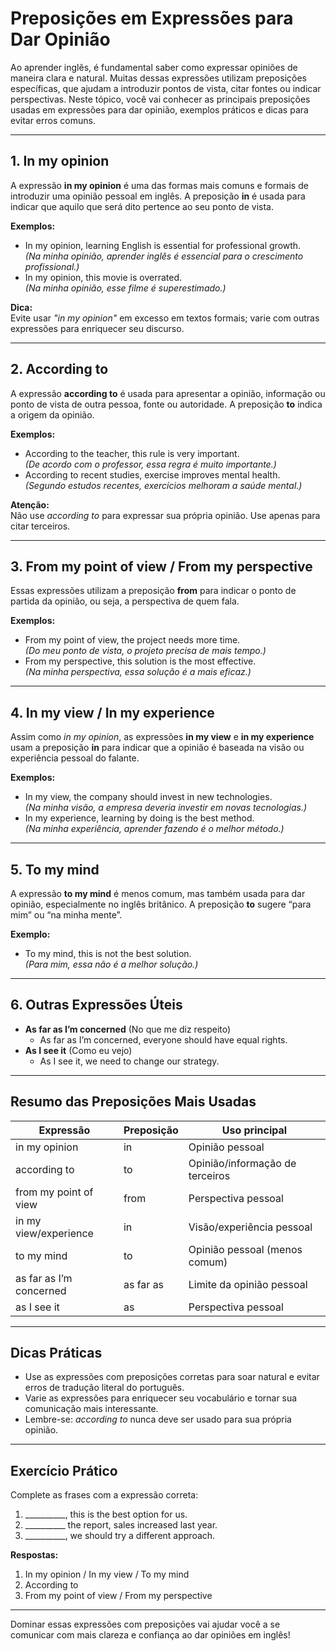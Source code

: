 # Preposições em Expressões para Dar Opinião

Ao aprender inglês, é fundamental saber como expressar opiniões de maneira clara e natural. Muitas dessas expressões utilizam preposições específicas, que ajudam a introduzir pontos de vista, citar fontes ou indicar perspectivas. Neste tópico, você vai conhecer as principais preposições usadas em expressões para dar opinião, exemplos práticos e dicas para evitar erros comuns.

---

## 1. **In my opinion**

A expressão **in my opinion** é uma das formas mais comuns e formais de introduzir uma opinião pessoal em inglês. A preposição **in** é usada para indicar que aquilo que será dito pertence ao seu ponto de vista.

**Exemplos:**
- In my opinion, learning English is essential for professional growth.  
  *(Na minha opinião, aprender inglês é essencial para o crescimento profissional.)*
- In my opinion, this movie is overrated.  
  *(Na minha opinião, esse filme é superestimado.)*

**Dica:**  
Evite usar *"in my opinion"* em excesso em textos formais; varie com outras expressões para enriquecer seu discurso.

---

## 2. **According to**

A expressão **according to** é usada para apresentar a opinião, informação ou ponto de vista de outra pessoa, fonte ou autoridade. A preposição **to** indica a origem da opinião.

**Exemplos:**
- According to the teacher, this rule is very important.  
  *(De acordo com o professor, essa regra é muito importante.)*
- According to recent studies, exercise improves mental health.  
  *(Segundo estudos recentes, exercícios melhoram a saúde mental.)*

**Atenção:**  
Não use *according to* para expressar sua própria opinião. Use apenas para citar terceiros.

---

## 3. **From my point of view / From my perspective**

Essas expressões utilizam a preposição **from** para indicar o ponto de partida da opinião, ou seja, a perspectiva de quem fala.

**Exemplos:**
- From my point of view, the project needs more time.  
  *(Do meu ponto de vista, o projeto precisa de mais tempo.)*
- From my perspective, this solution is the most effective.  
  *(Na minha perspectiva, essa solução é a mais eficaz.)*

---

## 4. **In my view / In my experience**

Assim como *in my opinion*, as expressões **in my view** e **in my experience** usam a preposição **in** para indicar que a opinião é baseada na visão ou experiência pessoal do falante.

**Exemplos:**
- In my view, the company should invest in new technologies.  
  *(Na minha visão, a empresa deveria investir em novas tecnologias.)*
- In my experience, learning by doing is the best method.  
  *(Na minha experiência, aprender fazendo é o melhor método.)*

---

## 5. **To my mind**

A expressão **to my mind** é menos comum, mas também usada para dar opinião, especialmente no inglês britânico. A preposição **to** sugere “para mim” ou “na minha mente”.

**Exemplo:**
- To my mind, this is not the best solution.  
  *(Para mim, essa não é a melhor solução.)*

---

## 6. **Outras Expressões Úteis**

- **As far as I’m concerned** (No que me diz respeito)
  - As far as I’m concerned, everyone should have equal rights.
- **As I see it** (Como eu vejo)
  - As I see it, we need to change our strategy.

---

## **Resumo das Preposições Mais Usadas**

| Expressão                | Preposição | Uso principal                        |
|--------------------------|------------|--------------------------------------|
| in my opinion            | in         | Opinião pessoal                      |
| according to             | to         | Opinião/informação de terceiros      |
| from my point of view    | from       | Perspectiva pessoal                  |
| in my view/experience    | in         | Visão/experiência pessoal            |
| to my mind               | to         | Opinião pessoal (menos comum)        |
| as far as I’m concerned  | as far as  | Limite da opinião pessoal            |
| as I see it              | as         | Perspectiva pessoal                  |

---

## **Dicas Práticas**

- Use as expressões com preposições corretas para soar natural e evitar erros de tradução literal do português.
- Varie as expressões para enriquecer seu vocabulário e tornar sua comunicação mais interessante.
- Lembre-se: *according to* nunca deve ser usado para sua própria opinião.

---

## **Exercício Prático**

Complete as frases com a expressão correta:

1. __________, this is the best option for us.
2. __________ the report, sales increased last year.
3. __________, we should try a different approach.

**Respostas:**
1. In my opinion / In my view / To my mind
2. According to
3. From my point of view / From my perspective

---

Dominar essas expressões com preposições vai ajudar você a se comunicar com mais clareza e confiança ao dar opiniões em inglês!